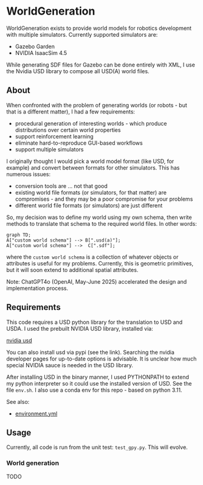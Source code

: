 # WorldGeneration

WorldGeneration exists to provide world models for robotics development with multiple simulators. Currently supported simulators are:

- Gazebo Garden
- NVIDIA IsaacSim 4.5

While generating SDF files for Gazebo can be done entirely with XML, I use the Nvidia USD library to compose all USD(A) world files.

## About

When confronted with the problem of generating worlds (or robots - but that is a different matter), I had a few requirements:

- procedural generation of interesting worlds - which produce distributions over certain world properties
- support reinforcement learning
- eliminate hard-to-reproduce GUI-based workflows
- support multiple simulators

I originally thought I would pick a world model format (like USD, for example) and convert between formats for other simulators. This has numerous issues:

- conversion tools are ... not that good
- existing world file formats (or simulators, for that matter) are compromises - and they may be a poor compromise for your problems
- different world file formats (or simulators) are just different

So, my decision was to define my world using my own schema, then write methods to translate that schema to the required world files. In other words:

```mermaid
graph TD;
A["custom world schema"] --> B[".usd(a)"];
A["custom world schema"] -->  C[".sdf"];
```

where the `custom world schema` is a collection of whatever objects or attributes is useful for my problems. Currently, this is geometric primitives, but it will soon extend to additional spatial attributes.

Note: ChatGPT4o (OpenAI, May-June 2025) accelerated the design and implementation process.

## Requirements

This code requires a USD python library for the translation to USD and USDA. I used the prebuilt NVIDIA USD library, installed via:

[nvidia usd](https://developer.nvidia.com/usd?sortBy=developer_learning_library%2Fsort%2Ffeatured_in.usd_resources%3Adesc%2Ctitle%3Aasc&hitsPerPage=6)

You can also install usd via pypi (see the link). Searching the nvidia developer pages for up-to-date options is advisable. It is unclear how much special NVIDIA sauce is needed in the USD library.

After installing USD in the binary manner, I used PYTHONPATH to extend my python interpreter so it could use the installed version of USD. See the file `env.sh`. I also use a conda env for this repo - based on python 3.11.

See also: 
- [environment.yml](environment.yml)

## Usage

Currently, all code is run from the unit test: `test_gpy.py`. This will evolve.

### World generation

TODO


